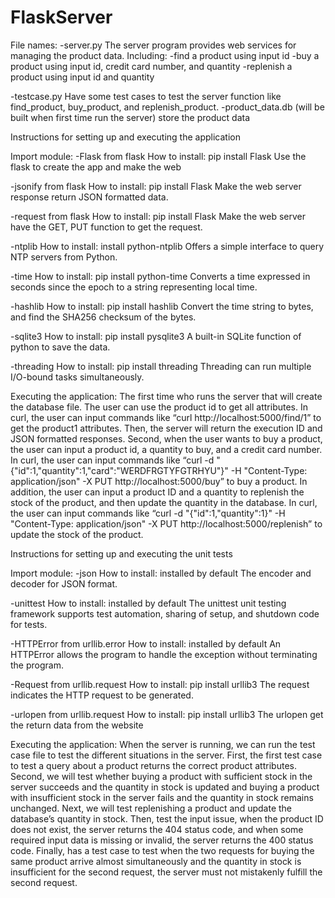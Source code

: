 # FlaskServer

File names:
-server.py
The server program provides web services for managing the product data.
Including:
        -find a product using input id
        -buy a product using input id, credit card number, and quantity
        -replenish a product using input id and quantity


-testcase.py
Have some test cases to test the server function like find_product, buy_product, and replenish_product.
-product_data.db (will be built when first time run the server)
store the product data


Instructions for setting up and executing the application


Import module:
-Flask from flask How to install: pip install Flask
Use the flask to create the app and make the web

-jsonify from flask
How to install: pip install Flask
Make the web server response return JSON formatted data.

-request from flask
How to install: pip install Flask
Make the web server have the GET, PUT function to get the request.

-ntplib
How to install: install python-ntplib
Offers a simple interface to query NTP servers from Python.

-time
How to install: pip install python-time
Converts a time expressed in seconds since the epoch to a string representing local time.

-hashlib
How to install: pip install hashlib
Convert the time string to bytes, and find the SHA256 checksum of the bytes.

-sqlite3
How to install: pip install pysqlite3
A built-in SQLite function of python to save the data.

-threading
How to install: pip install threading
Threading can run multiple I/O-bound tasks simultaneously.

Executing the application:
The first time who runs the server that will create the database file. The user can use the product id to get all attributes. In curl, the user can input commands like
“curl http://localhost:5000/find/1” to get the product1 attributes. Then, the server will return the execution ID and JSON formatted responses. Second, when the user wants to buy a product, the user can input a product id, a quantity
to buy, and a credit card number. In curl, the user can input commands like “curl -d "{\"id\":1,\"quantity\":1,\"card\":\"WERDFRGTYFGTRHYU\"}" -H "Content-Type: application/json" -X PUT http://localhost:5000/buy” to buy a product. In addition, the user can input a product ID and a quantity to replenish the stock of the product, and then update the quantity in the database. In curl, the user can input commands like “curl -d "{\"id\":1,\"quantity\":1}" -H "Content-Type: application/json" -X PUT http://localhost:5000/replenish” to update the stock of the product.

Instructions for setting up and executing the unit tests

Import module:
-json
How to install: installed by default
The encoder and decoder for JSON format.

-unittest
How to install: installed by default
The unittest unit testing framework supports test automation, sharing of setup, and shutdown code for tests.

-HTTPError from urllib.error
How to install: installed by default
An HTTPError allows the program to handle the exception without terminating the program.

-Request from urllib.request
How to install: pip install urllib3
The request indicates the HTTP request to be generated.

-urlopen from urllib.request
How to install: pip install urllib3
The urlopen get the return data from the website

Executing the application:
When the server is running, we can run the test case file to test the different situations in the server. First, the first test case to test a query about a product returns the correct product attributes. Second, we will test whether buying a product with sufficient stock in the server succeeds and the quantity in stock is updated and buying a product with insufficient stock in the server fails and the quantity in stock remains unchanged. Next, we will test replenishing a product and update the database’s quantity in stock. Then, test the input issue, when the product ID does not exist, the server returns the 404 status code, and when some required input data is missing or invalid, the server returns the 400 status code. Finally, has a test case to test when the two requests for buying the same product arrive almost simultaneously and the quantity in stock is insufficient for the second request, the server must not mistakenly fulfill the second request.
